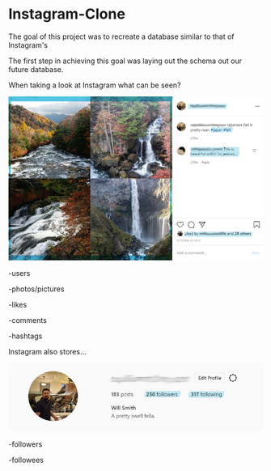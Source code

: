 # Instagram-Clone

The goal of this project was to recreate a database similar to that of Instagram's 

The first step in achieving this goal was laying out the schema out our future database.

When taking a look at Instagram what can be seen?


![](Images/Image%20Section.jpg)


-users

-photos/pictures

-likes

-comments

-hashtags


Instagram also stores...


![](Images/User%20Section.jpg)


-followers

-followees



